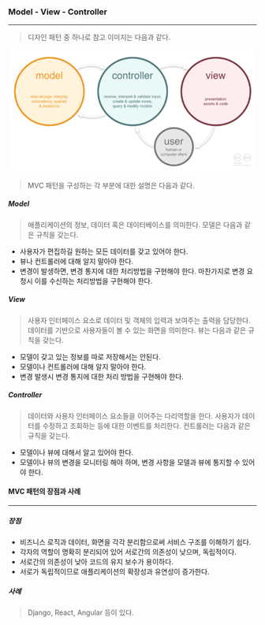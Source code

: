 ### Model - View - Controller

------

> 디자인 패턴 중 하나로 참고 이미지는 다음과 같다.

![example_1](./image/dp_2_1.png)

> MVC 패턴을 구성하는 각 부분에 대한 설명은 다음과 같다.



##### Model

> 애플리케이션의 정보, 데이터 혹은 데이터베이스를 의미한다. 모델은 다음과 같은 규칙을 갖는다.

* 사용자가 편집하길 원하는 모든 데이터를 갖고 있어야 한다.
* 뷰나 컨트롤러에 대해 알지 말아야 한다.
* 변경이 발생하면, 변경 통지에 대한 처리방법을 구현해야 한다. 마찬가지로 변경 요청시 이를 수신하는 처리방법을 구현해야 한다.



##### View

> 사용자 인터페이스 요소로 데이터 및 객체의 입력과 보여주는 출력을 담당한다. 데이터를 기반으로 사용자들이 볼 수 있는 화면을 의미한다. 뷰는 다음과 같은 규칙을 갖는다.

* 모델이 갖고 있는 정보를 따로 저장해서는 안된다.
* 모델이나 컨트롤러에 대해 알지 말아야 한다.
* 변경 발생시 변경 통지에 대한 처리 방법을 구현해야 한다.



##### Controller

> 데이터와 사용자 인터페이스 요소들을 이어주는 다리역할을 한다. 사용자가 데이터를 수정하고 조회하는 등에 대한 이벤트를 처리한다. 컨트롤러는 다음과 같은 규칙을 갖는다.

* 모델이나 뷰에 대해서 알고 있어야 한다.
* 모델이나 뷰의 변경을 모니터링 해야 하며, 변경 사항을 모델과 뷰에 통지할 수 있어야 한다.





#### MVC 패턴의 장점과 사례

------

##### 장점

* 비즈니스 로직과 데이터, 화면을 각각 분리함으로써 서비스 구조를 이해하기 쉽다.
* 각자의 역할이 명확히 분리되어 있어 서로간의 의존성이 낮으며, 독립적이다.
* 서로간의 의존성이 낮아 코드의 유지 보수가 용이하다.
* 서로가 독립적이므로 애플리케이션의 확장성과 유연성이 증가한다.

##### 사례

> Django, React, Angular 등이 있다.

